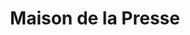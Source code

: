 ---
title: "Maison de la Presse"
url: /plelan-le-grand/maison-de-la-presse/
shop: marchand de journaux
---
